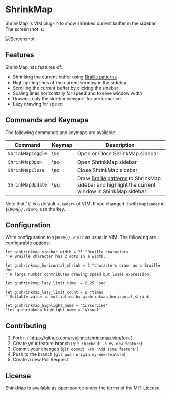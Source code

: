 # ShrinkMap

ShrinkMap is VIM plug-in to show shrinked current buffer in the sidebar.
The screenshot is:

![Screenshot](../image/shrinkmap.png)

## Features

ShrinkMap has features of:

* Shrinking the current buffer using [Braille patterns](https://en.wikipedia.org/wiki/Braille_Patterns)
* Highlighting lines of the current window in the sidebar
* Scrolling the current buffer by clicking the sidebar
* Scaling lines horizontally for speed and to save window width
* Drawing only the sidebar viewport for performance
* Lazy drawing for speed

## Commands and Keymaps

The following commands and keymaps are available:

| Command           | Keymap | Description                     |
|-------------------|--------|---------------------------------|
| `ShrinkMapToggle` | \\ss   | Open or Close ShrinkMap sidebar |
| `ShrinkMapOpen`   | \\so   | Open ShrinkMap sidebar          |
| `ShrinkMapClose`  | \\sc   | Close ShrinkMap sidebar         |
| `ShrinkMapUpdate` | \\su   | Draw [Braille patterns](https://en.wikipedia.org/wiki/Braille_Patterns) to ShrinkMap sidebar and highlight the current window in ShinkMap sidebar |

Note that "\\" is a default `<Leader>` of VIM.
If you changed it with `mapleader` in `${HOME}/.vimrc`, use the key.

## Configuration

Write configuration to `${HOME}/.vimrc` as usual in VIM.
The following are configurable options:

```VimL
let g:shrinkmap_sidebar_width = 25 "Braille characters
" A Braille character has 2 dots in a width.

let g:shrinkmap_horizontal_shrink = 2 "characters drawn as a Braille dot
" A large number contributes drawing speed but loses expression.

let g:shrinkmap_lazy_limit_time  = 0.25 "sec

let g:shrinkmap_lazy_limit_count = 8 "times
" Suitable value is multiplied by g:shrinkmap_horizontal_shrink.

let g:shrinkmap_highlight_name = 'CursorLine'
"let g:shrinkmap_highlight_name = 'Visual'
```

## Contributing

1. Fork it ( https://github.com/ryujinno/shrinkmap.vim/fork )
2. Create your feature branch (`git checkout -b my-new-feature`)
3. Commit your changes (`git commit -am 'Add some feature'`)
4. Push to the branch (`git push origin my-new-feature`)
5. Create a new Pull Request

## License

ShinkMap is available as open source under the terms of the [MIT License](http://opensource.org/licenses/MIT).
